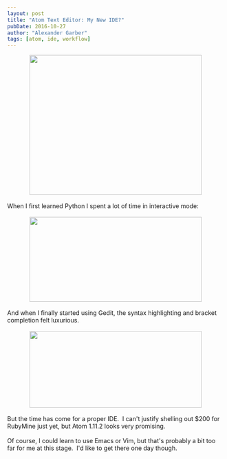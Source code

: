 ```yaml
---
layout: post
title: "Atom Text Editor: My New IDE?"
pubDate: 2016-10-27
author: "Alexander Garber"
tags: [atom, ide, workflow]
---
```


<div dir="ltr" style="text-align: left;" trbidi="on">
      <div class="separator" style="clear: both; text-align: center;"><a href="https://4.bp.blogspot.com/-HoNe_55w_2Y/WBCmuwOlp3I/AAAAAAAAIVY/ai7689BYyIw9sNhzNd0iWKrtk8FzX0nmgCLcB/s1600/Screenshot%2Bfrom%2B2016-10-26%2B23-50-57.png" imageanchor="1" style="margin-left: 1em; margin-right: 1em;"><img border="0" height="325" src="https://4.bp.blogspot.com/-HoNe_55w_2Y/WBCmuwOlp3I/AAAAAAAAIVY/ai7689BYyIw9sNhzNd0iWKrtk8FzX0nmgCLcB/s400/Screenshot%2Bfrom%2B2016-10-26%2B23-50-57.png" width="400"></a></div>
<br>When
      I first learned Python I spent a lot of time in interactive mode:<br><br>
      <div class="separator" style="clear: both; text-align: center;"><a href="https://4.bp.blogspot.com/-4T4IOkWdXT4/WBCn6NdyLiI/AAAAAAAAIVk/aI00NJrI6BwQfqz7vXyiHtw8KObERG7yQCLcB/s1600/Screenshot%2Bfrom%2B2016-10-26%2B23-56-24.png" imageanchor="1" style="margin-left: 1em; margin-right: 1em;"><img border="0" height="197" src="https://4.bp.blogspot.com/-4T4IOkWdXT4/WBCn6NdyLiI/AAAAAAAAIVk/aI00NJrI6BwQfqz7vXyiHtw8KObERG7yQCLcB/s400/Screenshot%2Bfrom%2B2016-10-26%2B23-56-24.png" width="400"></a></div>
<br>And
      when I finally started using Gedit, the syntax highlighting and bracket completion felt luxurious.<br><br>
      <div class="separator" style="clear: both; text-align: center;"><a href="https://3.bp.blogspot.com/-f2FlGpMUDOw/WBCoepYQmaI/AAAAAAAAIVo/jbxQlnh8SFQRqyYi48ekaNoSAVZqKIUZACLcB/s1600/Screenshot%2Bfrom%2B2016-10-26%2B23-58-49.png" imageanchor="1" style="margin-left: 1em; margin-right: 1em;"><img border="0" height="178" src="https://3.bp.blogspot.com/-f2FlGpMUDOw/WBCoepYQmaI/AAAAAAAAIVo/jbxQlnh8SFQRqyYi48ekaNoSAVZqKIUZACLcB/s400/Screenshot%2Bfrom%2B2016-10-26%2B23-58-49.png" width="400"></a></div>
<br>But
      the time has come for a proper IDE.  I can't justify shelling out $200 for RubyMine just yet, but Atom 1.11.2 looks very promising.<br><br>Of course, I could learn to use Emacs or Vim, but that's probably a bit too far for me at this
      stage.  I'd like to get there one day though.
    </div>
